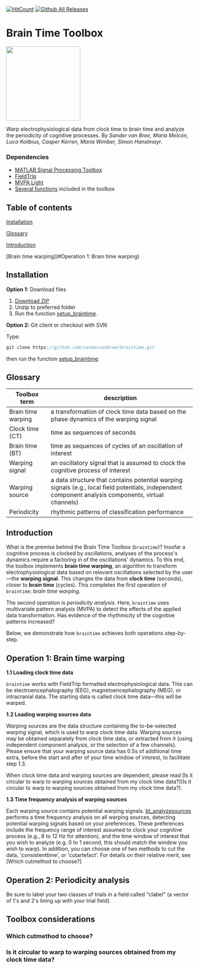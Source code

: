 [![HitCount](http://hits.dwyl.com/sandervanbree/braintime.svg)](http://hits.dwyl.com/sandervanbree/braintime)
[![Github All Releases](https://img.shields.io/github/downloads/sandervanbree/braintime/total.svg)]()

# Brain Time Toolbox
<img src="https://i.imgur.com/OAEVqgM.png" width="200">

Warp electrophysiological data from clock time to brain time and analyze the periodicity of cognitive processes. By *Sander van Bree, María Melcón, Luca Kolibius, Casper Kérren, Maria Wimber, Simon Hanslmayr*.

### Dependencies
- [MATLAB Signal Processing Toolbox](https://uk.mathworks.com/help/signal/getting-started-with-signal-processing-toolbox.html)
- [FieldTrip](http://www.fieldtriptoolbox.org/download/)
- [MVPA Light](https://github.com/treder/MVPA-Light)
- [Several functions](external) included in the toolbox

## Table of contents
[Installation](#installation)

[Glossary](#glossary)

[Introduction](#introduction)

[Brain time warping](#Operation 1: Brain time warping)

## Installation
**Option 1:** Download files

1. [Download ZIP](https://github.com/sandervanbree/braintime/archive/refs/heads/master.zip)
2. Unzip to preferred folder
3. Run the function [setup_braintime](setup).

**Option 2:** Git client or checkout with SVN

Type:
```java
git clone https://github.com/sandervanbree/braintime.git
```
then run the function [setup_braintime](setup).

## Glossary
| **Toolbox term** | **description** |
| --- | --- |
| Brain time warping | a transformation of clock time data based on the phase dynamics of the warping signal |
| Clock time (CT) | time as sequences of seconds
| Brain time (BT) | time as sequences of cycles of an oscillation of interest
| Warping signal | an oscillatory signal that is assumed to clock the cognitive process of interest |
| Warping source | a data structure that contains potential warping signals (e.g., local field potentials, independent component analysis components, virtual channels) |
| Periodicity | rhythmic patterns of classification performance |


## Introduction
What is the premise behind the Brain Time Toolbox (`braintime`)? Insofar a cognitive process is clocked by oscillations, analyses of the process's dynamics require a factoring in of the oscillations' dynamics. To this end, the toolbox implements **brain time warping**, an algorithm to transform electrophysiological data based on relevant oscillations selected by the user—the **warping signal**. This changes the data from **clock time** (seconds), closer to **brain time** (cycles). This completes the first operation of `braintime`: *brain time warping*. 

The second operation is *periodicity analysis*. Here, `braintime` uses multivariate pattern analysis (MVPA) to detect the effects of the applied data transformation. Has evidence of the rhythmicity of the cognitive patterns increased?

Below, we demonstrate how `braintime` achieves both operations step-by-step.

## Operation 1: Brain time warping

**1.1 Loading clock time data**

`braintime` works with FieldTrip formatted electrophysiological data. This can be electroencephalography (EEG), magnetoencephalography (MEG), or intracranial data. The starting data is called clock time data—this will be warped.

**1.2 Loading warping sources data**

Warping sources are the data structure containing the to-be-selected warping signal, which is used to warp clock time data. Warping sources may be obtained separately from clock time data, or extracted from it (using independent component analysis, or the selection of a few channels). Please ensure that your warping source data has 0.5s of additional time extra, before the start and after of your time window of interest, to facilitate step 1.3.

When clock time data and warping sources are dependent, please read [Is it circular to warp to warping sources obtained from my clock time data?](Is it circular to warp to warping sources obtained from my clock time data?).

**1.3 Time frequency analysis of warping sources**

Each warping source contains potential warping signals. [bt_analyzesources](warpingsource/bt_analyzesources.m) performs a time frequency analysis on all warping sources, detecting potential warping signals based on your preferences. These preferences include the frequency range of interest assumed to clock your cognitive process (e.g., 8 to 12 Hz for attention), and the time window of interest that you wish to analyze (e.g. 0 to 1 second, this should match the window you wish to warp). In addition, you can choose one of two methods to cut the data, 'consistenttime', or 'cutartefact'. For details on their relative merit, see [Which cutmethod to choose?]


## Operation 2: Periodicity analysis

Be sure to label your two classes of trials in a field called "clabel" (a vector of 1's and 2's lining up with your trial field).

## Toolbox considerations

### Which cutmethod to choose?

### Is it circular to warp to warping sources obtained from my clock time data?

